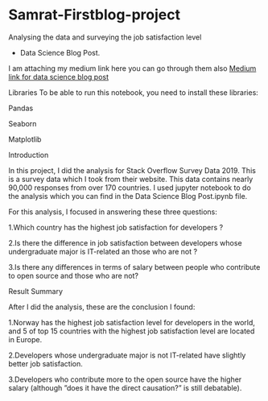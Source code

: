 # Samrat-Firstblog-project
Analysing the data and surveying the job satisfaction level


 - Data Science Blog Post.
 
 I am attaching my medium link here you can go through them also [Medium link for data science blog post](https://medium.com/@samratnilesh098/the-top-countries-for-developer-for-quality-jobs-e150d1f4329b)

Libraries
To be able to run this notebook, you need to install these libraries:

Pandas

Seaborn

Matplotlib

Introduction

In this project, I did the analysis for Stack Overflow Survey Data 2019. This is a survey data which I took from their website. This data contains nearly 90,000 responses from over 170 countries. I used jupyter notebook to do the analysis which you can find in the Data Science Blog Post.ipynb file.

For this analysis, I focused in answering these three questions:

1.Which country has the highest job satisfaction for developers ?

2.Is there the difference in job satisfaction between developers whose undergraduate major is IT-related an those who are 
not ?

3.Is there any differences in terms of salary between people who contribute to open source and those who are not?

Result Summary

After I did the analysis, these are the conclusion I found:

1.Norway has the highest job satisfaction level for developers in the world, and 5 of top 15 countries with the highest job satisfaction level are located in Europe.

2.Developers whose undergraduate major is not IT-related have slightly better job satisfaction.

3.Developers who contribute more to the open source have the higher salary (although ”does it have the direct causation?” is still debatable).
